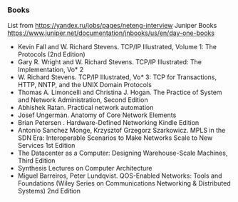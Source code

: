 
### Books
List from <https://yandex.ru/jobs/pages/neteng-interview>
Juniper Books <https://www.juniper.net/documentation/jnbooks/us/en/day-one-books>



 * Kevin Fall and W. Richard Stevens. TCP/IP Illustrated, Volume 1: The Protocols (2nd Edition)
 * Gary R. Wright and W. Richard Stevens. TCP/IP Illustrated: The Implementation, Vo* 2
 * W. Richard Stevens. TCP/IP Illustrated, Vo* 3: TCP for Transactions, HTTP, NNTP, and the UNIX Domain Protocols
 * Thomas A. Limoncelli and Christina J. Hogan. The Practice of System and Network Administration, Second Edition
 * Abhishek Ratan. Practical network automation
 * Josef Ungerman. Anatomy of Core Network Elements
 * Brian Petersen . Hardware-Defined Networking Kindle Edition
 * Antonio Sanchez Monge, Krzysztof Grzegorz Szarkowicz. MPLS in the SDN Era: Interoperable Scenarios to Make Networks Scale to New Services 1st Edition
 * The Datacenter as a Computer: Designing Warehouse-Scale Machines, Third Edition
 * Synthesis Lectures on Computer Architecture
 * Miguel Barreiros, Peter Lundqvist. QOS-Enabled Networks: Tools and Foundations (Wiley Series on Communications Networking & Distributed Systems) 2nd Edition

